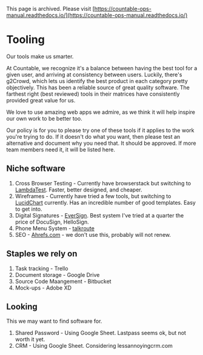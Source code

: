 This page is archived. Please visit [https://countable-ops-manual.readthedocs.io/](https://countable-ops-manual.readthedocs.io/)
# Tooling

Our tools make us smarter.

At Countable, we recognize it's a balance between having the best tool for a given user, and arriving at consistency between users. Luckily, there's g2Crowd, which lets us identify the best product in each category pretty objectively. This has been a reliable source of great quality software. The farthest right (best reviewed) tools in their matrices have consistently provided great value for us.

We love to use amazing web apps we admire, as we think it will help inspire our own work to be better too.

Our policy is for you to please try one of these tools if it applies to the work you're trying to do. If it doesn't do what you want, then please test an alternative and document why you need that. It should be approved. If more team members need it, it will be listed here.

## Niche software

1. Cross Browser Testing - Currently have browserstack but switching to [LambdaTest](https://www.lambdatest.com/). Faster, better designed, and cheaper.
1. Wireframes - Currently have tried a few tools, but switching to [LucidChart](https://lucidchart.com) currently. Has an incredible number of good templates. Easy to get into.
1. Digital Signatures - [EverSign](https://eversign.com). Best system I've tried at a quarter the price of DocuSign, HelloSign.
1. Phone Menu System - [talkroute](https://talkroute.com)
1. SEO - [Ahrefs.com](https://ahrefs.com) - we don't use this, probably will not renew.

## Staples we rely on

1. Task tracking - Trello
1. Document storage - Google Drive
1. Source Code Maangement - Bitbucket
1. Mock-ups - Adobe XD

## Looking

This we may want to find software for.
1. Shared Password - Using Google Sheet. Lastpass seems ok, but not worth it yet.
1. CRM - Using Google Sheet. Considering lessannoyingcrm.com

